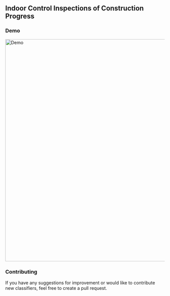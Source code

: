 ## Indoor Control Inspections of Construction Progress

### Demo

<img src="screenshots/demo.gif" alt="Demo" width="700">

### Contributing

If you have any suggestions for improvement or would like to contribute new classifiers, feel free to create a pull request.




